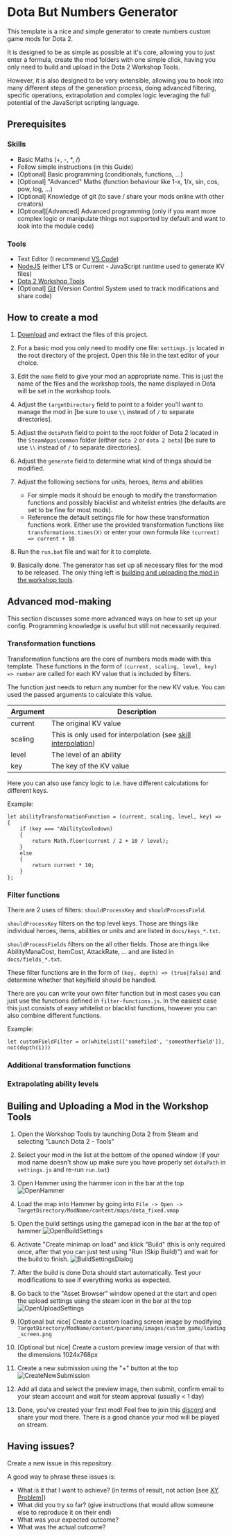 # Dota But Numbers Generator

This template is a nice and simple generator to create numbers custom game mods for Dota 2. 

It is designed to be as simple as possible at it's core, allowing you to just enter a formula, create the mod folders with one simple click, having you only need to build and upload in the Dota 2 Workshop Tools.

However, it is also designed to be very extensible, allowing you to hook into many different steps of the generation process, doing advanced filtering, specific operations, extrapolation and complex logic leveraging the full potential of the JavaScript scripting language.

## Prerequisites

### Skills

- Basic Maths (+, -, *, /)
- Follow simple instructions (in this Guide)
- [Optional] Basic programming (conditionals, functions, ...)
- [Optional] "Advanced" Maths (function behaviour like 1-x, 1/x, sin, cos, pow, log, ...)
- [Optional] Knowledge of git (to save / share your mods online with other creators)
- [Optional][Advanced] Advanced programming (only if you want more complex logic or manipulate things not supported by default and want to look into the module code)

### Tools

- Text Editor (I recommend [VS Code](https://code.visualstudio.com/))
- [NodeJS](https://nodejs.org/en/) (either LTS or Current - JavaScript runtime used to generate KV files)
- [Dota 2 Workshop Tools](https://developer.valvesoftware.com/wiki/Dota_2_Workshop_Tools/Installing_and_Launching_Tools)
- [Optional] [Git](https://git-scm.com/) (Version Control System used to track modifications and share code)


## How to create a mod

1. [Download](https://github.com/drteaspoon420/Dota-But-Numbers-Generator/archive/refs/heads/main.zip) and extract the files of this project.

2. For a basic mod you only need to modify one file: `settings.js` located in the root directory of the project. Open this file in the text editor of your choice.

3. Edit the `name` field to give your mod an appropriate name. This is just the name of the files and the workshop tools, the name displayed in Dota will be set in the workshop tools.

4. Adjust the `targetDirectory` field to point to a folder you'll want to manage the mod in [be sure to use `\\` instead of `/` to separate directories].

5. Adjust the `dotaPath` field to point to the root folder of Dota 2 located in the `SteamApps\common` folder (either `dota 2` or `dota 2 beta`) [be sure to use `\\` instead of `/` to separate directories].

6. Adjust the `generate` field to determine what kind of things should be modified.

7. Adjust the following sections for units, heroes, items and abilities

    - For simple mods it should be enough to modify the transformation functions and possibly blacklist and whitelist entries (the defaults are set to be fine for most mods). 
    - Reference the default settings file for how these transformation functions work. Either use the provided transformation functions like `transformations.times(X)` or enter your own formula like `(current) => current + 10`

8. Run the `run.bat` file and wait for it to complete.

9. Basically done. The generator has set up all necessary files for the mod to be released. The only thing left is [building and uploading the mod in the workshop tools](#Builing-and-Uploading-a-Mod-in-the-Workshop-Tools).

## Advanced mod-making

This section discusses some more advanced ways on how to set up your config. Programming knowledge is useful but still not necessarily required.


### Transformation functions

Transformation functions are the core of numbers mods made with this template. These functions in the form of `(current, scaling, level, key) => number` are called for each KV value that is included by filters.

The function just needs to return any number for the new KV value. You can used the passed arguments to calculate this value.

| Argument | Description                                                       |
|----------|-------------------------------------------------------------------|
| current  | The original KV value                                             |
| scaling  | This is only used for interpolation (see [skill interpolation]()) |
| level    | The level of an ability                                           |
| key      | The key of the KV value                                           |

Here you can also use fancy logic to i.e. have different calculations for different keys.

Example:

```
let abilityTransformationFunction = (current, scaling, level, key) => {
    if (key === "AbilityCoolodown)
    {
        return Math.floor(current / 2 + 10 / level);
    }
    else
    {
        return current * 10;
    }
};
```

### Filter functions

There are 2 uses of filters: `shouldProcessKey` and `shouldProcessField`.

`shouldProcessKey` filters on the top level keys. Those are things like individual heroes, items, abilities or units and are listed in `docs/keys_*.txt`.

`shouldProcessFields` filters on the all other fields. Those are things like AbilityManaCost, ItemCost, AttackRate, ... and are listed in `docs/fields_*.txt`.

These filter functions are in the form of `(key, depth) => (true|false)` and determine whether that key/field should be handled.

There are you can write your own filter function but in most cases you can just use the functions defined in `filter-functions.js`. In the easiest case this just consists of easy whitelist or blacklist functions, however you can also combine different functions.

Example:

```
let customFieldFilter = or(whitelist(['somefiled', 'someotherfield']), not(depth(1)))
```

### Additional transformation functions



### Extrapolating ability levels




## Builing and Uploading a Mod in the Workshop Tools

1. Open the Workshop Tools by launching Dota 2 from Steam and selecting "Launch Dota 2 - Tools"

2. Select your mod in the list at the bottom of the opened window (if your mod name doesn't show up make sure you have properly set `dotaPath` in `settings.js` and re-run `run.bat`)

3. Open Hammer using the hammer icon in the bar at the top
![OpenHammer](./docs/instructions/images/hammer.png)

4. Load the map into Hammer by going into `File -> Open -> TargetDirectory/ModName/content/maps/dota_fixed.vmap`

5. Open the build settings using the gamepad icon in the bar at the top of hammer
![OpenBuildSettings](./docs/instructions/images/build-settings.png)

6. Activate "Create minimap on load" and klick "Build" (this is only required once, after that you can just test using "Run (Skip Build)") and wait for the build to finish.
![BuildSettingsDialog](./docs/instructions/images/build-settings-dialog.png)

7. After the build is done Dota should start automatically. Test your modifications to see if everything works as expected.

8. Go back to the "Asset Browser" window opened at the start and open the upload settings using the steam icon in the bar at the top
![OpenUploadSettings](./docs/instructions/images/upload-settings.png)

9. [Optional but nice] Create a custom loading screen image by modifying `TargetDirectory/ModName/content/panorama/images/custom_game/loading_screen.png`

10. [Optional but nice] Create a custom preview image version of that with the dimensions 1024x768px

11. Create a new submission using the "+" button at the top
![CreateNewSubmission](./docs/instructions/images/create-new-submission.png)

12. Add all data and select the preview image, then submit, confirm email to your steam account and wait for steam approval (usually < 1 day)

13. Done, you've created your first mod! Feel free to join this [discord](https://discord.gg/UrykCHAHsb) and share your mod there. There is a good chance your mod will be played on stream.

## Having issues?

Create a new issue in this repository.

A good way to phrase these issues is:

- What is it that I want to achieve? (in terms of result, not action [see [XY Problem](https://xyproblem.info/)])
- What did you try so far? (give instructions that would allow someone else to reproduce it on their end)
- What was your expected outcome?
- What was the actual outcome?

